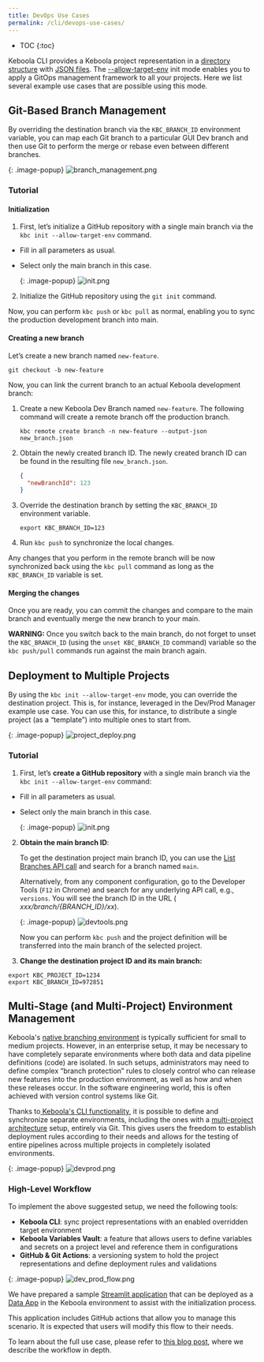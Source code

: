 ```yaml
---
title: DevOps Use Cases
permalink: /cli/devops-use-cases/
---
```


* TOC
{:toc}

Keboola CLI provides a Keboola project representation in
a [directory structure](/cli/structure/#directory-structure) with [JSON files](/cli/structure/#configurations).
The [--allow-target-env](https://developers.keboola.com/cli/commands/sync/init/#:~:text=Options-,%2D%2Dallow%2Dtarget%2Denv,-Allow%20usage%20of)
init mode
enables you to apply a GitOps management framework to all your projects. Here we list several example use cases that are possible
using this mode.

## Git-Based Branch Management

By overriding the destination branch via the `KBC_BRANCH_ID` environment variable, you can
map each Git branch to a particular GUI Dev branch and then use Git to perform the merge or rebase even between different
branches.

{: .image-popup}
![branch_management.png](/cli/devops-use-cases/branch_management.png)

### Tutorial

#### Initialization

1. First, let’s initialize a GitHub repository with a single main branch via the `kbc init --allow-target-env` command.

- Fill in all parameters as usual.
- Select only the main branch in this case.

  {: .image-popup}
  ![init.png](/cli/devops-use-cases/init.png)

2. Initialize the GitHub repository using the `git init` command.

Now, you can perform `kbc push` or `kbc pull` as normal, enabling you to sync the production development branch into main.

#### Creating a new branch

Let’s create a new branch named `new-feature`.

```shell
git checkout -b new-feature
```

Now, you can link the current branch to an actual Keboola development branch:

1. Create a new Keboola Dev Branch named `new-feature`. The following command will create a remote branch off the production
   branch.

    ```shell
    kbc remote create branch -n new-feature --output-json new_branch.json 
    ```

2. Obtain the newly created branch ID.
    The newly created branch ID can be found in the resulting file `new_branch.json`.
    ```json
    {
      "newBranchId": 123
    }
    ```
   
3. Override the destination branch by setting the `KBC_BRANCH_ID` environment variable.
    
    ```shell
    export KBC_BRANCH_ID=123
    ```

4. Run `kbc push` to synchronize the local changes.

Any changes that you perform in the remote branch will be now synchronized back using the `kbc pull` command as long as
the `KBC_BRANCH_ID` variable is set.

#### Merging the changes

Once you are ready, you can commit the changes and compare to the main branch and eventually merge the new branch to
your main.

**WARNING:** Once you switch back to the main branch, do not forget to unset the `KBC_BRANCH_ID` (using
the `unset KBC_BRANCH_ID` command) variable so the `kbc push/pull` commands run against the main branch again.

## Deployment to Multiple Projects

By using the `kbc init --allow-target-env` mode, you can override the destination project. This is, for instance, leveraged in
the Dev/Prod Manager example use case. You can use this, for instance, to distribute a single project (as a
“template”) into multiple ones to start from.

{: .image-popup}
![project_deploy.png](/cli/devops-use-cases/project_deploy.png)

### Tutorial

1. First, let’s **create a GitHub repository** with a single main branch via the `kbc init --allow-target-env` command:

- Fill in all parameters as usual.
- Select only the main branch in this case.

  {: .image-popup}
  ![init.png](/cli/devops-use-cases/init.png)

2. **Obtain the main branch ID**:

   To get the destination project main branch ID, you can use
   the [List Branches API call](https://keboola.docs.apiary.io/#reference/development-branches/branches/list-branches)
   and search for a branch named `main`.

   Alternatively, from any component configuration, go to the Developer Tools (`F12` in Chrome)
   and search for any underlying API call, e.g., `versions`. You will see the branch ID in the URL (
   *xxx/branch/{BRANCH_ID}/xx*).

   {: .image-popup}
   ![devtools.png](/cli/devops-use-cases/devtools.png)

   Now you can perform `kbc push` and the project definition will be transferred into the main branch of the selected
   project.

3. **Change the destination project ID and its main branch:**

```shell
export KBC_PROJECT_ID=1234
export KBC_BRANCH_ID=972851
```

## Multi-Stage (and Multi-Project) Environment Management

Keboola's [native branching environment](https://help.keboola.com/components/branches/) is typically sufficient for small
to medium projects. However, in an enterprise setup, it may
be necessary to have completely separate environments where both data and data pipeline definitions (code) are isolated.
In such setups, administrators may need to define complex “branch protection” rules to closely control who can release
new features into the production environment, as well as how and when these releases occur. In the software engineering
world, this is often achieved with version control systems like Git.

Thanks
to[ Keboola's CLI functionality](https://developers.keboola.com/cli/commands/sync/init/#:~:text=Options-,%2D%2Dallow%2Dtarget%2Denv,-Allow%20usage%20of),
it is possible to define and synchronize separate environments, including the
ones with a [multi-project architecture](https://help.keboola.com/catalog/multi-project/) setup, entirely via Git. This
gives users the freedom to establish deployment rules
according to their needs and allows for the testing of entire pipelines across multiple projects in completely isolated
environments.

{: .image-popup}
![devprod.png](/cli/devops-use-cases/devprod.png)

### High-Level Workflow

To implement the above suggested setup, we need the following tools:
- **Keboola CLI**: sync project representations with an enabled overridden target environment
- **Keboola Variables Vault**: a feature that allows users to define variables and secrets on a project level and reference them in configurations
- **GitHub & Git Actions**: a versioning system to hold the project representations and define deployment rules and validations

{: .image-popup}
![dev_prod_flow.png](/cli/devops-use-cases/dev_prod_flow.png)

We have prepared a sample [Streamlit application](https://github.com/keboola/cli-based-sync-generator) 
that can be deployed as a [Data App](https://help.keboola.com/components/data-apps/#git-repository) in the Keboola environment to assist with the initialization process.

This application includes GitHub actions that allow you to manage this scenario. It is expected that users will modify this flow to their needs.

To learn about the full use case, please refer to [this blog post](https://www.keboola.com/blog/keboola-dev-prod-lifecycle-via-git), where we describe the workflow in depth.

